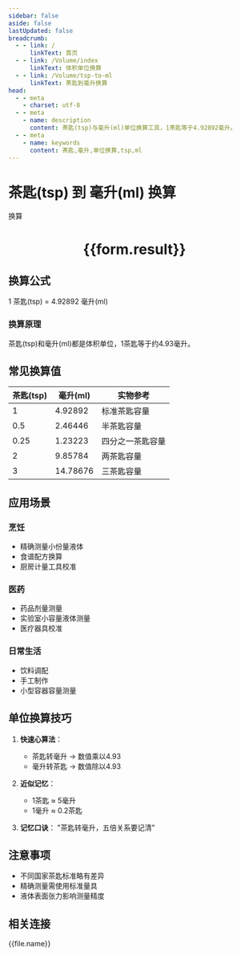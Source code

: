 ```yaml
---
sidebar: false
aside: false
lastUpdated: false
breadcrumb:
  - - link: /
      linkText: 首页
  - - link: /Volume/index
      linkText: 体积单位换算
  - - link: /Volume/tsp-to-ml
      linkText: 茶匙到毫升换算
head:
  - - meta
    - charset: utf-8
  - - meta
    - name: description
      content: 茶匙(tsp)与毫升(ml)单位换算工具，1茶匙等于4.92892毫升。
  - - meta
    - name: keywords
      content: 茶匙,毫升,单位换算,tsp,ml
---
```


# 茶匙(tsp) 到 毫升(ml) 换算

<script setup>
import { onMounted, reactive, inject ,ref  } from 'vue'
import { NButton,NForm ,NFormItem,NInput,NInputNumber,NSelect,NCard,useMessage ,NGrid ,NGi } from 'naive-ui'
import { defineClientComponent } from 'vitepress'
import { Volume } from '../../files';

const convert = inject('convert')
const formRef = ref(null);
const rules = {
  number:{
    required: true,
    type: 'number',
    trigger: "blur"
  }
}
const form = reactive({
  number:null,
  result:'',
  title:'茶匙(tsp)到毫升(ml)换算'
})

const convertHandler = (e) => {
  e.preventDefault();
  formRef.value?.validate((errors)=>{
    if (!errors) {
      form.result = `${form.number} tsp = ${convert(form.number).from('tsp').to('ml')} ml`
    }
  })
}
</script>

<n-form size="large" :model="form" ref='formRef' :rules="rules">
  <n-form-item label="数值" path="number">
    <n-input-number size="large" style="width:100%" :min="0" v-model:value="form.number" placeholder="请输入茶匙数值" />
  </n-form-item>
  <n-form-item>
    <n-button type="primary" style="width:100%" @click="convertHandler">换算</n-button>
  </n-form-item>
</n-form>
<n-card embedded :bordered="false" hoverable>
  <div style="text-align:center">
    <h1>{{form.result}}</h1>
  </div>
</n-card>

## 换算公式
1 茶匙(tsp) = 4.92892 毫升(ml)

### 换算原理
茶匙(tsp)和毫升(ml)都是体积单位，1茶匙等于约4.93毫升。

## 常见换算值
| 茶匙(tsp) | 毫升(ml) | 实物参考                 |
|-----------|---------|--------------------------|
| 1         | 4.92892 | 标准茶匙容量              |
| 0.5       | 2.46446 | 半茶匙容量                |
| 0.25      | 1.23223 | 四分之一茶匙容量          |
| 2         | 9.85784 | 两茶匙容量                |
| 3         | 14.78676| 三茶匙容量                |

## 应用场景
### 烹饪
- 精确测量小份量液体
- 食谱配方换算
- 厨房计量工具校准

### 医药
- 药品剂量测量
- 实验室小容量液体测量
- 医疗器具校准

### 日常生活
- 饮料调配
- 手工制作
- 小型容器容量测量

## 单位换算技巧
1. **快速心算法**：
   - 茶匙转毫升 → 数值乘以4.93
   - 毫升转茶匙 → 数值除以4.93

2. **近似记忆**：
   - 1茶匙 ≈ 5毫升
   - 1毫升 ≈ 0.2茶匙

3. **记忆口诀**：
   "茶匙转毫升，五倍关系要记清"

## 注意事项
- 不同国家茶匙标准略有差异
- 精确测量需使用标准量具
- 液体表面张力影响测量精度

## 相关连接
<n-grid x-gap="12" :cols="4">
  <n-gi v-for="(file, index) in Volume" :key="index">
    <n-button
      text
      tag="a"
      :href="file.path"
      type="primary"
    >
      {{file.name}}
    </n-button>
  </n-gi>
</n-grid>